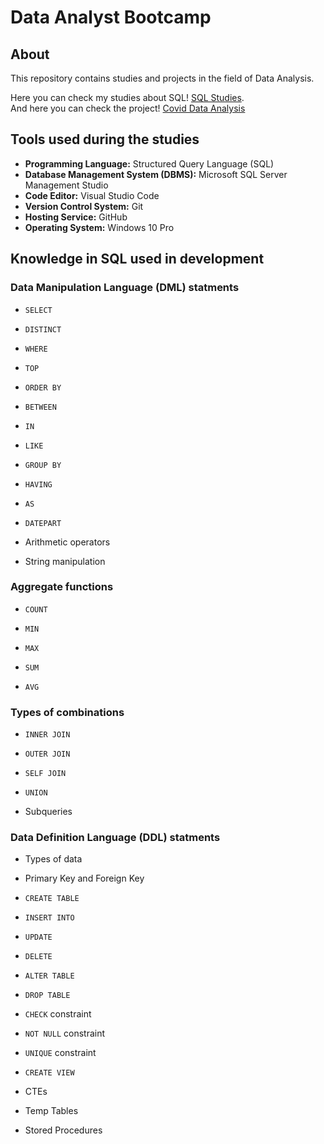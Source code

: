 <h1>
Data Analyst Bootcamp
</h1>

## About 
This repository contains studies and projects in the field of Data Analysis.</br>

Here you can check my studies about SQL! [SQL Studies](Projects\SQL).</br>
And here you can check the project! [Covid Data Analysis](Projects\covid-data-analysis-sql-project.sql)

## Tools used during the studies
* **Programming Language:** Structured Query Language (SQL)
* **Database Management System (DBMS):** Microsoft SQL Server Management Studio
* **Code Editor:** Visual Studio Code
* **Version Control System:** Git
* **Hosting Service:** GitHub
* **Operating System:** Windows 10 Pro

## Knowledge in SQL used in development

### Data Manipulation Language (DML) statments

- `SELECT`

- `DISTINCT`

- `WHERE`

- `TOP`

- `ORDER BY`

- `BETWEEN`

- `IN`

- `LIKE`

- `GROUP BY`

- `HAVING`

- `AS`

- `DATEPART`

- Arithmetic operators

- String manipulation

### Aggregate functions

- `COUNT`

- `MIN`

- `MAX`

- `SUM`

 - `AVG`

### Types of combinations

- `INNER JOIN`

- `OUTER JOIN`

- `SELF JOIN`

- `UNION`

- Subqueries


### Data Definition Language (DDL) statments
- Types of data

- Primary Key and Foreign Key

- `CREATE TABLE`

- `INSERT INTO`

- `UPDATE`

- `DELETE`

- `ALTER TABLE`

- `DROP TABLE`

- `CHECK` constraint

- `NOT NULL` constraint

- `UNIQUE` constraint

- `CREATE VIEW`

- CTEs

- Temp Tables

- Stored Procedures